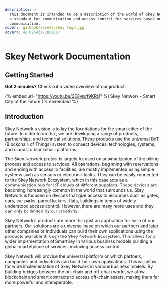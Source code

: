 ```yaml
---
description: >-
  This document is intended to be a description of the world of Skey Network as
  a standard for communication and access control for services based on device
  communication.
cover: .gitbook/assets/skey logo.jpg
coverY: 42.02643171806167
---
```


# Skey Network Documentation

## Getting Started

**Got 2 minutes?** Check out a video overview of our product:

{% embed url="https://youtu.be/2E8vsdf9KRU" %}
Skey Network - Smart City of the Future
{% endembed %}

## **Introduction**

Skey Network's vision is to lay the foundations for the smart cities of the future. In order to do that, we are developing a range of products, partnerships, and technical solutions. These products use the universal BoT (Blockchain of Things) system to connect devices, technologies, systems, and clouds to blockchain platforms.

The Skey Network project is largely focused on automatization of the billing process and access to services. All operations, beginning with reservations and ending with access to facilities, are mostly implemented using simple systems such as sensors or electronic locks. They can be easily connected to the Skey Network Ecosystem, which in this case acts as a communication bus for IoT clouds of different suppliers. These devices are becoming increasingly common in the world that surrounds us. Skey Network is focused on devices that give access to resources such as gates, cars, car parks, parcel lockers, flats, buildings in terms of widely understood access control. However, there are many more uses and they can only be limited by our creativity.

Skey Network’s products are more than just an application for each of our partners. Our solutions are a universal base on which our partners and later other companies or individuals can build their own applications using the products available through the Skey Network Ecosystem. This allows for a wider implementation of SmartKey in various business models building a global marketplace of services, including access control.

Skey Network will provide the universal platform on which partners, companies, and individuals can build their own applications. This will allow for wide implementation of Skey Network in various business models. By building bridges between the on-chain and off-chain world, we allow blockchain and smart contracts to access off-chain assets, making them far more powerful and interoperable.
